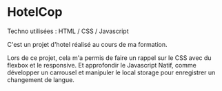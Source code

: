 # HotelCop

Techno utilisées : HTML / CSS / Javascript

C'est un projet d'hotel réalisé au cours de ma formation.

Lors de ce projet, cela m'a permis de faire un rappel sur le CSS avec du flexbox et le responsive.
Et approfondir le Javascript Natif, comme développer un carrousel et manipuler le local storage pour enregistrer un changement de langue.
